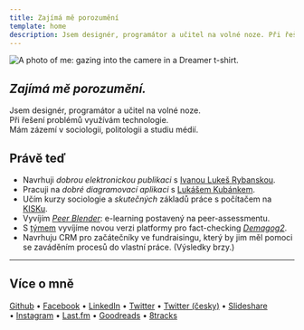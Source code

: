 ```yaml
---
title: Zajímá mě porozumění
template: home
description: Jsem designér, programátor a učitel na volné noze. Při řešení problémů využívám technologie.
---
```

<div class="column">
	<img class="portrait" src="%base_url%/assets/portrait.jpg" alt="A photo of me: gazing into the camere in a Dreamer t-shirt.">
</div>

## *Zajímá mě porozumění.*

Jsem designér, programátor a učitel na volné noze.  
Při řešení problémů využívám technologie.  
Mám zázemí v sociologii, politologii a studiu médií.

## Právě teď

- Navrhuji *dobrou elektronickou publikaci* s [Ivanou Lukeš Rybanskou][ivana].
- Pracuji na *dobré diagramovací aplikaci* s [Lukášem Kubánkem][lukas].
- Učím kurzy sociologie a *skutečných* základů práce s počítačem na [KISKu][kisk].
- Vyvíjím *[Peer Blender][blender]*: e-learning postavený na peer-assessmentu.
- S [týmem][demagogteam] vyvíjíme novou verzi platformy pro fact-checking *[Demagog2][demagogsrc]*.
- Navrhuju CRM pro začátečníky ve fundraisingu, který by jim měl pomoci se zaváděním procesů do vlastní práce. (Výsledky brzy.)

[ivana]: https://www.linkedin.com/in/ivanarybanska/
[lukas]: http://lukaskubanek.com
[kisk]: http://kisk.cz
[blender]: http://peerblender.com
[demagogsrc]: https://github.com/Demagog2/Demagog.cz
[demagogteam]: https://github.com/orgs/Demagog2/teams/core
[demagogcz]: http://demagog.cz

<!-- ## Tohle se povedlo -->


---

## Více o mně

[Github](http://github.com/jan-martinek)
&bull;&nbsp;[Facebook](http://facebook.com/jan.martinek)
&bull;&nbsp;[LinkedIn](https://cz.linkedin.com/in/janmartinek)
&bull;&nbsp;[Twitter](http://twitter.com/endlife) 
&bull;&nbsp;[Twitter (česky)](http://twitter.com/endlife_cs)
&bull;&nbsp;[Slideshare](http://slideshare.net/janmartinek/)
&bull;&nbsp;[Instagram](http://instagram.com/endlife)
&bull;&nbsp;[Last.fm](http://twitter.com/user/jan-martinek)
&bull;&nbsp;[Goodreads](https://www.goodreads.com/user/show/19846169-jan-martinek)
&bull;&nbsp;[8tracks](http://8tracks.com/endlife)
